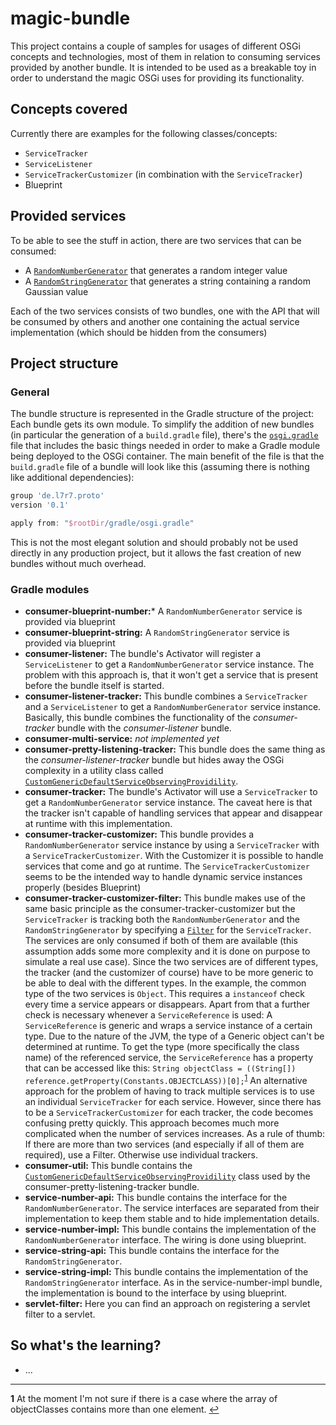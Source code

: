 # magic-bundle
This project contains a couple of samples for usages of different OSGi concepts and technologies, most of them in relation to consuming services provided by another bundle.
It is intended to be used as a breakable toy in order to understand the magic OSGi uses for providing its functionality.

## Concepts covered
Currently there are examples for the following classes/concepts:
* `ServiceTracker`
* `ServiceListener`
* `ServiceTrackerCustomizer` (in combination with the `ServiceTracker`)
* Blueprint

## Provided services
To be able to see the stuff in action, there are two services that can be consumed:

* A [`RandomNumberGenerator`](https://github.com/L7R7/magic-bundle/blob/master/service-number-api/src/main/java/de/l7r7/proto/bundle/magic/number/api/RandomNumberGenerator.java) that generates a random integer value
* A [`RandomStringGenerator`](https://github.com/L7R7/magic-bundle/blob/master/service-string-api/src/main/java/de/l7r7/proto/bundle/magic/string/api/RandomStringGenerator.java) that generates a string containing a random Gaussian value

Each of the two services consists of two bundles, one with the API that will be consumed by others and another one containing the actual service implementation (which should be hidden from the consumers)

## Project structure

### General
The bundle structure is represented in the Gradle structure of the project: Each bundle gets its own module.
To simplify the addition of new bundles (in particular the generation of a `build.gradle` file), there's the [`osgi.gradle`](https://github.com/L7R7/magic-bundle/blob/master/gradle/osgi.gradle) file that includes the basic things needed in order to make a Gradle module being deployed to the OSGi container.
The main benefit of the file is that the `build.gradle` file of a bundle will look like this (assuming there is nothing like additional dependencies):

```groovy
group 'de.l7r7.proto'
version '0.1'

apply from: "$rootDir/gradle/osgi.gradle"
```

This is not the most elegant solution and should probably not be used directly in any production project, but it allows the fast creation of new bundles without much overhead.

### Gradle modules
* **consumer-blueprint-number:*** A `RandomNumberGenerator` service is provided via blueprint
* **consumer-blueprint-string:** A `RandomStringGenerator` service is provided via blueprint
* **consumer-listener:** The bundle's Activator will register a `ServiceListener` to get a `RandomNumberGenerator` service instance.
The problem with this approach is, that it won't get a service that is present before the bundle itself is started.
* **consumer-listener-tracker:** This bundle combines a `ServiceTracker` and a `ServiceListener` to get a `RandomNumberGenerator` service instance.
Basically, this bundle combines the functionality of the *consumer-tracker* bundle with the *consumer-listener* bundle.
* **consumer-multi-service:** *not implemented yet*
* **consumer-pretty-listening-tracker:** This bundle does the same thing as the *consumer-listener-tracker* bundle but hides away the OSGi complexity in a utility class called [`CustomGenericDefaultServiceObservingProvidility`](https://github.com/L7R7/magic-bundle/blob/master/consumer-util/src/main/java/de/l7r7/proto/bundle/magic/util/CustomGenericDefaultServiceObservingProvidility.java). 
* **consumer-tracker:** The bundle's Activator will use a `ServiceTracker` to get a `RandomNumberGenerator` service instance.
The caveat here is that the tracker isn't capable of handling services that appear and disappear at runtime with this implementation.
* **consumer-tracker-customizer:** This bundle provides a `RandomNumberGenerator` service instance by using a `ServiceTracker` with a `ServiceTrackerCustomizer`.
With the Customizer it is possible to handle services that come and go at runtime.
The `ServiceTrackerCustomizer` seems to be the intended way to handle dynamic service instances properly (besides Blueprint)
* **consumer-tracker-customizer-filter:** This bundle makes use of the same basic principle as the consumer-tracker-customizer but the `ServiceTracker` is tracking both the `RandomNumberGenerator` and the `RandomStringGenerator` by specifying a [`Filter`](https://osgi.org/javadoc/r4v42/org/osgi/framework/Filter.html) for the `ServiceTracker`.
The services are only consumed if both of them are available (this assumption adds some more complexity and it is done on purpose to simulate a real use case).
Since the two services are of different types, the tracker (and the customizer of course) have to be more generic to be able to deal with the different types.
In the example, the common type of the two services is `Object`.
This requires a `instanceof` check every time a service appears or disappears.
Apart from that a further check is necessary whenever a `ServiceReference` is used: A `ServiceReference` is generic and wraps a service instance of a certain type.
Due to the nature of the JVM, the type of a Generic object can't be determined at runtime.
To get the type (more specifically the class name) of the referenced service, the `ServiceReference` has a property that can be accessed like this: `String objectClass = ((String[]) reference.getProperty(Constants.OBJECTCLASS))[0];`<sup id="a1">[1](#f1)</sup>
An alternative approach for the problem of having to track multiple services is to use an individual `ServiceTracker` for each service.
However, since there has to be a `ServiceTrackerCustomizer` for each tracker, the code becomes confusing pretty quickly. This approach becomes much more complicated when the number of services increases. 
As a rule of thumb: If there are more than two services (and especially if all of them are required), use a Filter. Otherwise use individual trackers.
* **consumer-util:** This bundle contains the [`CustomGenericDefaultServiceObservingProvidility`](https://github.com/L7R7/magic-bundle/blob/master/consumer-util/src/main/java/de/l7r7/proto/bundle/magic/util/CustomGenericDefaultServiceObservingProvidility.java) class used by the consumer-pretty-listening-tracker bundle.
* **service-number-api:** This bundle contains the interface for the `RandomNumberGenerator`.
The service interfaces are separated from their implementation to keep them stable and to hide implementation details.
* **service-number-impl:** This bundle contains the implementation of the `RandomNumberGenerator` interface. The wiring is done using blueprint.
* **service-string-api:** This bundle contains the interface for the `RandomStringGenerator`.
* **service-string-impl:** This bundle contains the implementation of the `RandomStringGenerator` interface. As in the service-number-impl bundle, the implementation is bound to the interface by using blueprint. 
* **servlet-filter:** Here you can find an approach on registering a servlet filter to a servlet.

## So what's the learning?
* ...

---

<b id="f1">1</b> At the moment I'm not sure if there is a case where the array of objectClasses contains more than one element. [↩](#a1)